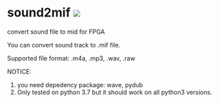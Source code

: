 # sound2mif [![](https://img.shields.io/badge/python-3.7-blue.svg)](https://www.python.org/downloads/release/python-371/)
convert sound file to mid for FPGA

You can convert sound track to .mif file.

Supported file format:
.m4a, .mp3, .wav, .raw

NOTICE:
1. you need depedency package: wave, pydub
2. Only tested on python 3.7 but it should work on all python3 versions.

